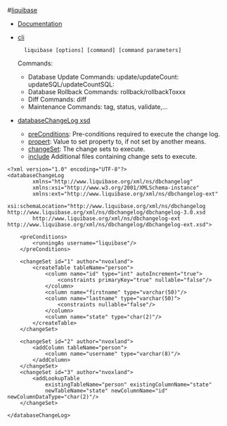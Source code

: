 #[liquibase](https://www.liquibase.org/)
- [Documentation](https://www.liquibase.org/documentation/index.html)
- [cli](https://www.liquibase.org/documentation/command_line.html)
   ```
     liquibase [options] [command] [command parameters]
   ```
   Commands:
   - Database Update Commands: update/updateCount: updateSQL/updateCountSQL:
   - Database Rollback Commands: rollback/rollbackToxxx
   - Diff Commands: diff
   - Maintenance Commands: tag, status, validate,...
   
- [databaseChangeLog xsd](http://www.liquibase.org/xml/ns/dbchangelog/dbchangelog-3.1.xsd)
   - [preConditions](https://www.liquibase.org/documentation/preconditions.html): 	Pre-conditions required to execute the change log.
   - [propert](https://www.liquibase.org/documentation/changelog_parameters.html):	Value to set property to, if not set by another means. 
   - [changeSet](https://www.liquibase.org/documentation/changeset.html):	The change sets to execute. 
   - [include](https://www.liquibase.org/documentation/include.html)	Additional files containing change sets to execute. 
```
<?xml version="1.0" encoding="UTF-8"?>
<databaseChangeLog
        xmlns="http://www.liquibase.org/xml/ns/dbchangelog"
        xmlns:xsi="http://www.w3.org/2001/XMLSchema-instance"
        xmlns:ext="http://www.liquibase.org/xml/ns/dbchangelog-ext"
        xsi:schemaLocation="http://www.liquibase.org/xml/ns/dbchangelog http://www.liquibase.org/xml/ns/dbchangelog/dbchangelog-3.0.xsd
        http://www.liquibase.org/xml/ns/dbchangelog-ext http://www.liquibase.org/xml/ns/dbchangelog/dbchangelog-ext.xsd">

    <preConditions>
        <runningAs username="liquibase"/>
    </preConditions>

    <changeSet id="1" author="nvoxland">
        <createTable tableName="person">
            <column name="id" type="int" autoIncrement="true">
                <constraints primaryKey="true" nullable="false"/>
            </column>
            <column name="firstname" type="varchar(50)"/>
            <column name="lastname" type="varchar(50)">
                <constraints nullable="false"/>
            </column>
            <column name="state" type="char(2)"/>
        </createTable>
    </changeSet>

    <changeSet id="2" author="nvoxland">
        <addColumn tableName="person">
            <column name="username" type="varchar(8)"/>
        </addColumn>
    </changeSet>
    <changeSet id="3" author="nvoxland">
        <addLookupTable
            existingTableName="person" existingColumnName="state"
            newTableName="state" newColumnName="id" newColumnDataType="char(2)"/>
    </changeSet>

</databaseChangeLog>
```
